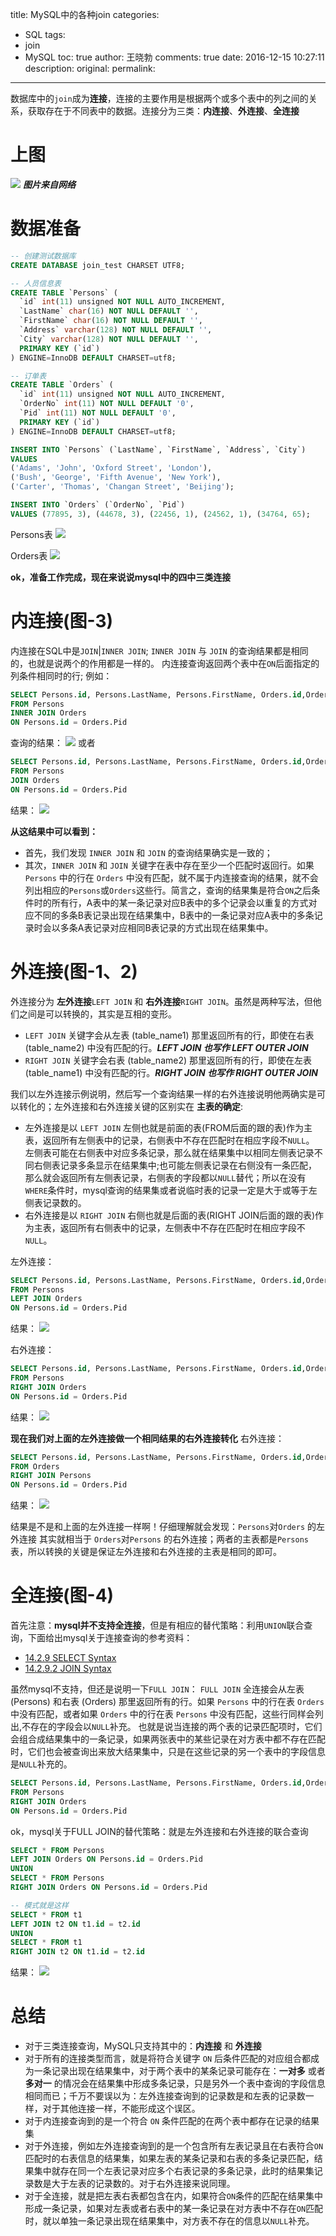 title: MySQL中的各种join
categories:
  - SQL
tags:
  - join
  - MySQL
toc: true
author: 王晓勃
comments: true
date: 2016-12-15 10:27:11
description:
original:
permalink:
---

数据库中的`join`成为**连接**，连接的主要作用是根据两个或多个表中的列之间的关系，获取存在于不同表中的数据。连接分为三类：**内连接**、**外连接**、**全连接**

<!-- more -->

# 上图
![](/images/mysql/01.jpg)
***图片来自网络***

# 数据准备

```sql
-- 创建测试数据库
CREATE DATABASE join_test CHARSET UTF8;

-- 人员信息表
CREATE TABLE `Persons` (
  `id` int(11) unsigned NOT NULL AUTO_INCREMENT,
  `LastName` char(16) NOT NULL DEFAULT '',
  `FirstName` char(16) NOT NULL DEFAULT '',
  `Address` varchar(128) NOT NULL DEFAULT '',
  `City` varchar(128) NOT NULL DEFAULT '',
  PRIMARY KEY (`id`)
) ENGINE=InnoDB DEFAULT CHARSET=utf8;

-- 订单表
CREATE TABLE `Orders` (
  `id` int(11) unsigned NOT NULL AUTO_INCREMENT,
  `OrderNo` int(11) NOT NULL DEFAULT '0',
  `Pid` int(11) NOT NULL DEFAULT '0',
  PRIMARY KEY (`id`)
) ENGINE=InnoDB DEFAULT CHARSET=utf8;

INSERT INTO `Persons` (`LastName`, `FirstName`, `Address`, `City`)
VALUES
('Adams', 'John', 'Oxford Street', 'London'),
('Bush', 'George', 'Fifth Avenue', 'New York'),
('Carter', 'Thomas', 'Changan Street', 'Beijing');

INSERT INTO `Orders` (`OrderNo`, `Pid`)
VALUES (77895, 3), (44678, 3), (22456, 1), (24562, 1), (34764, 65);

```
Persons表
![](/images/mysql/02.jpg)

Orders表
![](/images/mysql/03.jpg)

**ok，准备工作完成，现在来说说mysql中的四中三类连接**

# 内连接(图-3)
内连接在SQL中是`JOIN`|`INNER JOIN`; `INNER JOIN` 与 `JOIN` 的查询结果都是相同的，也就是说两个的作用都是一样的。
内连接查询返回两个表中在`ON`后面指定的列条件相同时的行;
例如：
```sql
SELECT Persons.id, Persons.LastName, Persons.FirstName, Orders.id,Orders.OrderNo,Orders.Pid
FROM Persons
INNER JOIN Orders
ON Persons.id = Orders.Pid
```
查询的结果：
![](/images/mysql/04.jpg)
或者
```sql
SELECT Persons.id, Persons.LastName, Persons.FirstName, Orders.id,Orders.OrderNo,Orders.Pid
FROM Persons
JOIN Orders
ON Persons.id = Orders.Pid
```
结果：
![](/images/mysql/05.jpg)

**从这结果中可以看到：**
* 首先，我们发现 `INNER JOIN` 和 `JOIN` 的查询结果确实是一致的；
* 其次，`INNER JOIN` 和 `JOIN` 关键字在表中存在至少一个匹配时返回行。如果 `Persons` 中的行在 `Orders` 中没有匹配，就不属于内连接查询的结果，就不会列出相应的`Persons`或`Orders`这些行。简言之，查询的结果集是符合`ON`之后条件时的所有行，A表中的某一条记录对应B表中的多个记录会以重复的方式对应不同的多条B表记录出现在结果集中，B表中的一条记录对应A表中的多条记录时会以多条A表记录对应相同B表记录的方式出现在结果集中。

# 外连接(图-1、2)
外连接分为 **左外连接**`LEFT JOIN` 和 **右外连接**`RIGHT JOIN`。虽然是两种写法，但他们之间是可以转换的，其实是互相的变形。
* `LEFT JOIN` 关键字会从左表 (table_name1) 那里返回所有的行，即使在右表 (table_name2) 中没有匹配的行。***LEFT JOIN 也写作 LEFT OUTER JOIN***
* `RIGHT JOIN` 关键字会右表 (table_name2) 那里返回所有的行，即使在左表 (table_name1) 中没有匹配的行。***RIGHT JOIN 也写作 RIGHT OUTER JOIN***

我们以左外连接示例说明，然后写一个查询结果一样的右外连接说明他两确实是可以转化的；左外连接和右外连接关键的区别实在 **主表的确定**:
* 左外连接是以 `LEFT JOIN` 左侧也就是前面的表(FROM后面的跟的表)作为主表，返回所有左侧表中的记录，右侧表中不存在匹配时在相应字段不`NULL`。 左侧表可能在右侧表中对应多条记录，那么就在结果集中以相同左侧表记录不同右侧表记录多条显示在结果集中;也可能左侧表记录在右侧没有一条匹配，那么就会返回所有左侧表记录，右侧表的字段都以`NULL`替代；所以在没有`WHERE`条件时，mysql查询的结果集或者说临时表的记录一定是大于或等于左侧表记录数的。
* 右外连接是以 `RIGHT JOIN` 右侧也就是后面的表(RIGHT JOIN后面的跟的表)作为主表，返回所有右侧表中的记录，左侧表中不存在匹配时在相应字段不`NULL`。

左外连接：
```sql
SELECT Persons.id, Persons.LastName, Persons.FirstName, Orders.id,Orders.OrderNo,Orders.Pid
FROM Persons
LEFT JOIN Orders
ON Persons.id = Orders.Pid
```
结果：
![](/images/mysql/06.jpg)

右外连接：
```sql
SELECT Persons.id, Persons.LastName, Persons.FirstName, Orders.id,Orders.OrderNo,Orders.Pid
FROM Persons
RIGHT JOIN Orders
ON Persons.id = Orders.Pid
```
结果：
![](/images/mysql/07.jpg)

**现在我们对上面的左外连接做一个相同结果的右外连接转化**
右外连接：
```sql
SELECT Persons.id, Persons.LastName, Persons.FirstName, Orders.id,Orders.OrderNo,Orders.Pid
FROM Orders
RIGHT JOIN Persons
ON Persons.id = Orders.Pid
```
结果：
![](/images/mysql/08.jpg)

结果是不是和上面的左外连接一样啊！仔细理解就会发现：`Persons`对`Orders` 的左外连接 其实就相当于 `Orders`对`Persons` 的右外连接；两者的主表都是`Persons`表，所以转换的关键是保证左外连接和右外连接的主表是相同的即可。


# 全连接(图-4)
首先注意：**mysql并不支持全连接**，但是有相应的替代策略：利用`UNION`联合查询，下面给出mysql关于连接查询的参考资料：
* [14.2.9 SELECT Syntax](http://dev.mysql.com/doc/refman/5.7/en/select.html)
* [14.2.9.2 JOIN Syntax](http://dev.mysql.com/doc/refman/5.7/en/join.html)

虽然mysql不支持，但还是说明一下`FULL JOIN`：
`FULL JOIN` 全连接会从左表 (Persons) 和右表 (Orders) 那里返回所有的行。如果 `Persons` 中的行在表 `Orders` 中没有匹配，或者如果 `Orders` 中的行在表 `Persons` 中没有匹配，这些行同样会列出,不存在的字段会以`NULL`补充。
也就是说当连接的两个表的记录匹配项时，它们会组合成结果集中的一条记录，如果两张表中的某些记录在对方表中都不存在匹配时，它们也会被查询出来放大结果集中，只是在这些记录的另一个表中的字段信息是`NULL`补充的。

```sql
SELECT Persons.id, Persons.LastName, Persons.FirstName, Orders.id,Orders.OrderNo,Orders.Pid
FROM Persons
RIGHT JOIN Orders
ON Persons.id = Orders.Pid
```

ok，mysql关于FULL JOIN的替代策略：就是左外连接和右外连接的联合查询
```sql
SELECT * FROM Persons
LEFT JOIN Orders ON Persons.id = Orders.Pid
UNION
SELECT * FROM Persons
RIGHT JOIN Orders ON Persons.id = Orders.Pid

-- 模式就是这样
SELECT * FROM t1
LEFT JOIN t2 ON t1.id = t2.id
UNION
SELECT * FROM t1
RIGHT JOIN t2 ON t1.id = t2.id
```
结果：
![](/images/mysql/09.jpg)

# 总结
* 对于三类连接查询，MySQL只支持其中的：**内连接** 和 **外连接**
* 对于所有的连接类型而言，就是将符合关键字 `ON` 后条件匹配的对应组合都成为一条记录出现在结果集中，对于两个表中的某条记录可能存在：**一对多** 或者 **多对一** 的情况会在结果集中形成多条记录，只是另外一个表中查询的字段信息相同而已；千万不要误以为：左外连接查询到的记录数是和左表的记录数一样，对于其他连接一样，不能形成这个误区。
* 对于内连接查询到的是一个符合 `ON` 条件匹配的在两个表中都存在记录的结果集
* 对于外连接，例如左外连接查询到的是一个包含所有左表记录且在右表符合`ON`匹配时的右表信息的结果集，如果左表的某条记录和右表的多条记录匹配，结果集中就存在同一个左表记录对应多个右表记录的多条记录，此时的结果集记录数是大于左表的记录数的。对于右外连接来说同理。
* 对于全连接，就是把左表右表都包含在内，如果符合`ON`条件的匹配在结果集中形成一条记录，如果对左表或者右表中的某一条记录在对方表中不存在`ON`匹配时，就以单独一条记录出现在结果集中，对方表不存在的信息以`NULL`补充。
